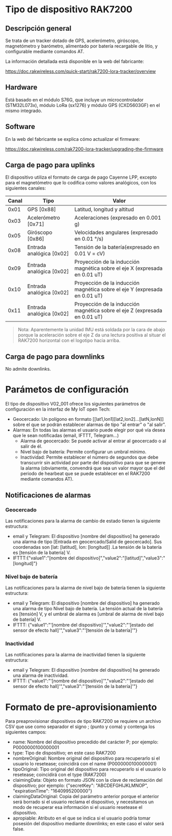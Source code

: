 # Tipo de dispositivo RAK7200
## Descripción general
Se trata de un tracker dotado de GPS, acelerómetro, giróscopo, magnetómetro y barómetro, alimentado por batería recargable de litio, y configurable mediante comandos AT.

La información detallada está disponible en la web del fabricante:

https://doc.rakwireless.com/quick-start/rak7200-lora-tracker/overview

## Hardware
Está basado en el módulo S76G, que incluye un microcontrolador (STM32L073x), módulo LoRa (sx1276) y módulo GPS (CXD5603GF) en el mismo integrado.

## Software
En la web del fabricante se explica cómo actualizar el firmware:

https://doc.rakwireless.com/rak7200-lora-tracker/upgrading-the-firmware

## Carga de pago para uplinks

El dispositivo utiliza el formato de carga de pago Cayenne LPP, excepto para el magnetómetro que lo codifica como valores analógicos, con los siguientes canales:

Canal | Tipo | Valor
----- | ---- | -----
0x01 | GPS [0x88] | Latitud, longitud y altitud
0x03 | Acelerómetro [0x71] | Aceleraciones (expresado en 0.001 g)
0x05 | Giróscopo [0x86] | Velocidades angulares (expresado en 0.01 °/s)
0x08 | Entrada analógica [0x02] | Tensión de la batería(expresado en 0.01 V = cV)
0x09 | Entrada analógica [0x02] | 	Proyección de la inducción magnética sobre el eje X (expresada en 0.01 uT)
0x10 | Entrada analógica [0x02] | 	Proyección de la inducción magnética sobre el eje Y (expresada en 0.01 uT)
0x11 | Entrada analógica [0x02] | 	Proyección de la inducción magnética sobre el eje Z (expresada en 0.01 uT)

> Nota: Aparentemente la unidad IMU está soldada por la cara de abajo porque la aceleración sobre el eje Z da una lectura positiva al situar el RAK7200 horizontal con el logotipo hacia arriba.

## Carga de pago para downlinks

No admite downlinks.

# Parámetos de configuración
El tipo de dispositivo V02_001 ofrece los siguientes parámetros de configuración en la interfaz de My IoT open Tech:

* Geocercado: Un polígono en formato [[lat1,lon1][lat2,lon2]...[latN,lonN]] sobre el que se podrán establecer alarmas de tipo "al entrar" o "al salir".
* Alarmas: En todas las alarmas el usuario puede elegir por qué vía desea que le sean notificadas (email, IFTTT, Telegram...)
  * Alarma de geocercado: Se puede activar al entrar al geocercado o al salir de él.
  * Nivel bajo de batería: Permite configurar un umbral mínimo.
  * Inactividad: Permite establecer el número de segundos que debe transcurrir sin actividad por parte del dispositivo para que se genere la alarma (obviamente, convendrá que sea un valor mayor que el del periodo de hearbeat que se puede establecer en el RAK7200 mediante comandos AT).
  
## Notificaciones de alarmas
### Geocercado
Las notificaciones para la alarma de cambio de estado tienen la siguiente estructura:

* email y Telegram: El dispositivo [nombre del dispositivo] ha generado una alarma de tipo [Entrada en geocercado/Salid de geocercado]. Sus coordenadas son [lat: [latitud], lon: [longitud]] .La tensión de la batería es [tensión de la batería] V.
* IFTTT:{"value1":"[nombre del dispositivo]","value2":"[latitud]","value3":"[longitud]"}

### Nivel bajo de batería
Las notificaciones para la alarma de nivel bajo de batería tienen la siguiente estructura:

* email y Telegram: El dispositivo [nombre del dispositivo] ha generado una alarma de tipo Nivel bajo de batería. La tensión actual de la batería es [tensión] V, y el umbral de alarma es [umbral de alarma de nivel bajo de batería] V.
* IFTTT: {"value1":"'[nombre del dispositivo]'","value2":"'[estado del sensor de efecto hall]'","value3":"'[tensión de la batería]'"}

### Inactividad
Las notificaciones para la alarma de inactividad tienen la siguiente estructura:

* email y Telegram: El dispositivo [nombre del dispositivo] ha generado una alarma de inactividad.
* IFTTT: {"value1":"'[nombre del dispositivo]'","value2":"'[estado del sensor de efecto hall]'","value3":"'[tensión de la batería]'"}

# Formato de pre-aprovisionamiento
Para preaprovisionar dispositivos de tipo RAK7200 se requiere un archivo CSV que use como separador el signo ; (punto y coma) y contenga los siguientes campos:
* name: Nombre del dispositivo precedido del carácter P; por ejemplo: P0000000100000001
* type: Tipo de dispositivo; en este caso RAK7200
* nombreOriginal: Nombre original del dispositivo para recuperarlo si el usuario lo resetease; coincidirá con el name (P0000000100000001)
* tipoOriginal: Tipo original del dispositivo para recuperarlo si el usuario lo resetease; coincidirá con el type (RAK7200)
* claimingData: Objeto en formato JSON con la clave de reclamación del dispositivo; por ejemplo: {"secretKey": "ABCDEFGHIJKLMNOP", "expirationTime": "1640995200000"}
* claimingDataOriginal: Copia del parámetro anterior porque el anterior será borrado si el usuario reclama el dispositivo, y necesitamos un modo de recuperar esa información si el usuario resetease el dispositivo.
* apropiable: Atributo en el que se indica si el usuario podría tomar posesión del dispositivo mediante downlinks; en este caso el valor será false.
